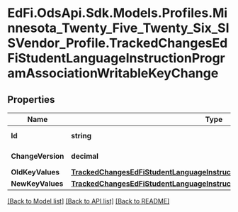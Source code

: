 # EdFi.OdsApi.Sdk.Models.Profiles.Minnesota_Twenty_Five_Twenty_Six_SISVendor_Profile.TrackedChangesEdFiStudentLanguageInstructionProgramAssociationWritableKeyChange

## Properties

Name | Type | Description | Notes
------------ | ------------- | ------------- | -------------
**Id** | **string** | Resource identifier | [optional] 
**ChangeVersion** | **decimal** | Change version | [optional] 
**OldKeyValues** | [**TrackedChangesEdFiStudentLanguageInstructionProgramAssociationWritableKey**](TrackedChangesEdFiStudentLanguageInstructionProgramAssociationWritableKey.md) |  | [optional] 
**NewKeyValues** | [**TrackedChangesEdFiStudentLanguageInstructionProgramAssociationWritableKey**](TrackedChangesEdFiStudentLanguageInstructionProgramAssociationWritableKey.md) |  | [optional] 

[[Back to Model list]](../README.md#documentation-for-models) [[Back to API list]](../README.md#documentation-for-api-endpoints) [[Back to README]](../README.md)

